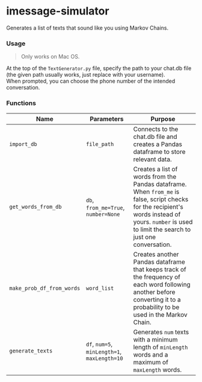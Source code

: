 # imessage-simulator
Generates a list of texts that sound like you using Markov Chains.  

### Usage
> Only works on Mac OS.

At the top of the `TextGenerator.py` file, specify the path to your chat.db file (the given path usually works, just replace <user> with your username).  
When prompted, you can choose the phone number of the intended conversation.

### Functions
| Name | Parameters | Purpose |
| ---- | ---------- | ------- |
| `import_db` | `file_path` | Connects to the chat.db file and creates a Pandas dataframe to store relevant data. |
| `get_words_from_db` | `db`, `from_me=True`, `number=None` | Creates a list of words from the Pandas dataframe. When `from_me` is false, script checks for the recipient's words instead of yours. `number` is used to limit the search to just one conversation. |
| `make_prob_df_from_words` | `word_list` | Creates another Pandas dataframe that keeps track of the frequency of each word following another before converting it to a probability to be used in the Markov Chain. |
| `generate_texts` | `df`, `num=5`, `minLength=1`, `maxLength=10` | Generates `num` texts with a minimum length of `minLength` words and a maximum of `maxLength` words. |
